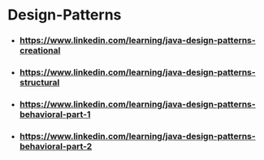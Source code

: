 # Design-Patterns
* ### https://www.linkedin.com/learning/java-design-patterns-creational
* ### https://www.linkedin.com/learning/java-design-patterns-structural
* ### https://www.linkedin.com/learning/java-design-patterns-behavioral-part-1
* ### https://www.linkedin.com/learning/java-design-patterns-behavioral-part-2

